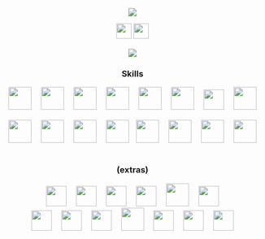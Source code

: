 
<p align="center">
  <a href="https://github.com/helfese"><img src="https://readme-typing-svg.demolab.com/?lines=-.-+.-+.-.+-..+.-+...+....+.+...-&center=true&color=0969da"/></a>
</p>

<div align="center">
  <a href="https://www.youtube.com/@Helfese" target="blank"><img src="https://img.shields.io/static/v1?message=Youtube&logo=youtube&label=&color=FF0000&logoColor=white&labelColor=&style=for-the-badge" height="30"/></a>
  <a href="https://linkedin.com/in/helfese" target="blank"><img src="https://img.shields.io/static/v1?message=LinkedIn&logo=linkedin&label=&color=0077B5&logoColor=white&labelColor=&style=for-the-badge" height="30"/></a>
</div><br>

<div align="center"><img src="https://github-readme-stats.vercel.app/api/top-langs?username=helfese&theme=transparent&layout=donut-vertical&hide_border=true&hide_title=true&hide_progress=true&text_color=0969da"/></div>

<h3 align="center">Skills</h3>
<div align="center">
<img src="https://cdn.jsdelivr.net/gh/devicons/devicon/icons/python/python-original.svg" height="45"/><img width="15"/>
<img src="https://cdn.jsdelivr.net/gh/devicons/devicon/icons/linux/linux-original.svg" height="45"/><img width="15"/>
<img src="https://cdn.jsdelivr.net/gh/devicons/devicon/icons/git/git-original.svg" height="45"/><img width="15"/>
<img src="https://cdn.jsdelivr.net/gh/devicons/devicon/icons/c/c-original.svg" height="45"/><img width="15"/>
<img src="https://taiwebs.com/upload/icons/toad-data-modeler220-220.png" height="45"/><img width="15"/>
<img src="https://upload.wikimedia.org/wikipedia/commons/thumb/4/4b/Bash_Logo_Colored.svg/2048px-Bash_Logo_Colored.svg.png" height="45"/><img width="15"/>
<img src="https://upload.wikimedia.org/wikipedia/commons/thumb/4/48/Markdown-mark.svg/1200px-Markdown-mark.svg.png" height="40"/><img width="15"/>
<img src="https://starbeamrainbowlabs.com/images/logos/swi-prolog.svg" height="45"/>
</div><br>
<div align="center">
<img src="https://upload.wikimedia.org/wikipedia/commons/thumb/9/9a/Visual_Studio_Code_1.35_icon.svg/2048px-Visual_Studio_Code_1.35_icon.svg.png" height="45"/><img width="15"/>
<img src="https://nasm-tutorial.akash.website/img/nasm-logo.png" height="45"/><img width="15"/>
<img src="https://cdn.jsdelivr.net/gh/devicons/devicon/icons/cplusplus/cplusplus-original.svg" height="45"/><img width="15"/>
<img src="https://cyclr.com/wp-content/uploads/2022/03/ext-550.png" height="45"/><img width="10"/>
<img src="https://wiki.installgentoo.com/images/f/f9/Arch-linux-logo.png" height="45"/><img width="15"/>
<img src="https://i.ibb.co/bB3h1Z7/images-removebg-preview.png" height="45"/><img width="15"/>
<img src="https://hurbad.com/wp-content/uploads/2021/12/Cisco-Packet-Tracer.png" height="45"/><img width="15"/>
<img src="https://cdn.jsdelivr.net/gh/devicons/devicon/icons/html5/html5-original.svg" height="45"/>
</div><br>

<h3 align="center">(extras)</h3>
<div align="center">
<img src="https://upload.wikimedia.org/wikipedia/commons/thumb/4/40/Adobe_Premiere_Pro_CC_icon.svg/1200px-Adobe_Premiere_Pro_CC_icon.svg.png" height="40"/><img width="15"/>
<img src="https://cdn.freebiesupply.com/logos/large/2x/latex-logo-png-transparent.png" height="40"/><img width="15"/>
<img src="https://seeklogo.com/images/P/powerpoint-logo-815F485B61-seeklogo.com.png" height="40"/><img width="15"/>
<img src="https://upload.wikimedia.org/wikipedia/commons/thumb/c/cb/Adobe_After_Effects_CC_icon.svg/1200px-Adobe_After_Effects_CC_icon.svg.png" height="40"/><img width="15"/>
<img src="https://i.ibb.co/bKytYGw/j-Hy-Rcju1-Tyqu-WZRi-Tx8h-tradingview.png" height="45"/><img width="15"/>
<img src="https://upload.wikimedia.org/wikipedia/commons/thumb/0/0c/Blender_logo_no_text.svg/2503px-Blender_logo_no_text.svg.png" height="40"/>
</div>
<div align="center">
<img src="https://excel-gurus.com/image/catalog/excellogo.png" height="40"/><img width="15"/>
<img src="https://upload.wikimedia.org/wikipedia/commons/thumb/4/42/Adobe_Acrobat_DC_logo_2020.svg/800px-Adobe_Acrobat_DC_logo_2020.svg.png" height="40"/><img width="15"/>
<img src="https://upload.wikimedia.org/wikipedia/commons/thumb/a/af/Adobe_Photoshop_CC_icon.svg/1200px-Adobe_Photoshop_CC_icon.svg.png" height="40"/><img width="15"/>
<img src="https://upload.wikimedia.org/wikipedia/commons/d/de/Procreate-icon.png" height="45"/><img width="15"/>
<img src="https://i.ibb.co/sVBg13M/JFD-MT5-header.png" height="40"/><img width="15"/>
<img src="https://upload.wikimedia.org/wikipedia/commons/thumb/0/0e/Adobe_Audition_CC_icon_%282020%29.svg/1024px-Adobe_Audition_CC_icon_%282020%29.svg.png" height="40"/><img width="15"/>
<img src="https://upload.wikimedia.org/wikipedia/commons/thumb/f/fd/Microsoft_Office_Word_%282019%E2%80%93present%29.svg/512px-Microsoft_Office_Word_%282019%E2%80%93present%29.svg.png" height="40"/>
</div>
